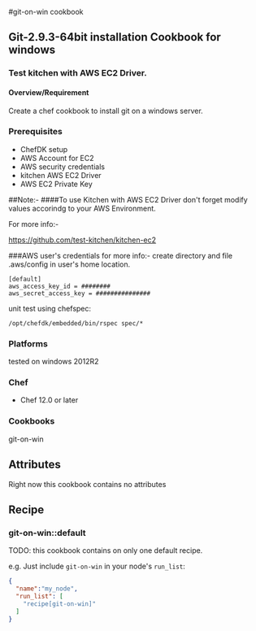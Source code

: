 #git-on-win cookbook
## Git-2.9.3-64bit installation Cookbook for windows
### Test kitchen with AWS EC2 Driver.
#### Overview/Requirement

Create a chef cookbook to install git  on a windows server.

### Prerequisites
* ChefDK setup
* AWS Account for EC2
* AWS security credentials 
* kitchen AWS EC2 Driver
* AWS EC2 Private Key

##Note:-
####To use Kitchen with AWS EC2 Driver don't forget modify values accorindg to your AWS Environment.

For more info:-

https://github.com/test-kitchen/kitchen-ec2


###AWS user's credentials
for more info:-
create directory and file .aws/config in user's home location.

  
```
[default]
aws_access_key_id = ########
aws_secret_access_key = ###############
```



unit test using chefspec:
```
/opt/chefdk/embedded/bin/rspec spec/*
```


### Platforms

tested on windows 2012R2

### Chef

- Chef 12.0 or later

### Cookbooks

git-on-win

## Attributes

Right now this cookbook contains no attributes

## Recipe
### git-on-win::default

TODO: this cookbook contains on only one default recipe.

e.g.
Just include `git-on-win` in your node's `run_list`:

```json
{
  "name":"my_node",
  "run_list": [
    "recipe[git-on-win]"
  ]
}
```
